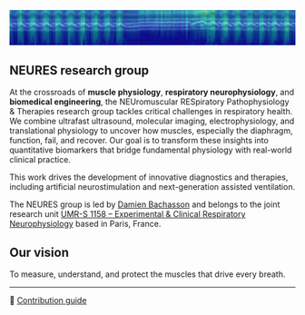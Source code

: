 ![banner](banner.png)

## NEURES research group 

At the crossroads of **muscle physiology**, **respiratory neurophysiology**, and **biomedical engineering**, the <span class="highlight">NEU</span>romuscular <span class="highlight">RES</span>piratory Pathophysiology & Therapies research group  tackles critical challenges in respiratory health. We combine ultrafast ultrasound, molecular imaging, electrophysiology, and translational physiology to uncover how muscles, especially the diaphragm, function, fail, and recover. Our goal is to transform these insights into quantitative biomarkers that bridge fundamental physiology with real-world clinical practice.

This work drives the development of innovative diagnostics and therapies, including artificial neurostimulation and next-generation assisted ventilation.

The NEURES group is led by [Damien Bachasson](https://github.com/dambach) and belongs to the joint research unit [UMR-S 1158 – Experimental & Clinical Respiratory Neurophysiology](https://sante.sorbonne-universite.fr/structures-de-recherche/neurophysiologie-respiratoire-experimentale-et-clinique) based in Paris, France.

## Our vision
To measure, understand, and protect the muscles that drive every breath.

---

👀 [Contribution guide](GuideGitHub_NEURES.md)


<!--

**Here are some ideas to get you started:**

🙋‍♀️ A short introduction - what is your organization all about?
👀 Contribution guidelines - how do team members dive in?
👩‍💻 Useful resources - where do you keep your docs? Is there anything else the team should know?
🍪 Fun facts - what is your team's favorite snack?
🧙 Remember, you can do mighty things with the power of [Markdown](https://docs.github.com/github/writing-on-github/getting-started-with-writing-and-formatting-on-github/basic-writing-and-formatting-syntax)
-->
